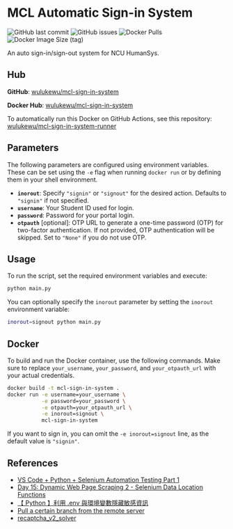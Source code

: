 # MCL Automatic Sign-in System

![GitHub last commit](https://img.shields.io/github/last-commit/wulukewu/mcl-sign-in-system?style=for-the-badge)
![GitHub issues](https://img.shields.io/github/issues/wulukewu/mcl-sign-in-system?style=for-the-badge)
![Docker Pulls](https://img.shields.io/docker/pulls/wulukewu/mcl-sign-in-system?style=for-the-badge)
![Docker Image Size (tag)](https://img.shields.io/docker/image-size/wulukewu/mcl-sign-in-system/latest?label=latest%20image%20size&style=for-the-badge)

An auto sign-in/sign-out system for NCU HumanSys. 

## Hub

**GitHub**: [wulukewu/mcl-sign-in-system](https://github.com/wulukewu/mcl-sign-in-system)

**Docker Hub**: [wulukewu/mcl-sign-in-system](https://hub.docker.com/r/wulukewu/mcl-sign-in-system)

To automatically run this Docker on GitHub Actions, see this repository: [wulukewu/mcl-sign-in-system-runner](https://github.com/wulukewu/mcl-sign-in-system-runner)

## Parameters

The following parameters are configured using environment variables.  These can be set using the `-e` flag when running `docker run` or by defining them in your shell environment.

- **`inorout`**: Specify `"signin"` or `"signout"` for the desired action. Defaults to `"signin"` if not specified.
- **`username`**: Your Student ID used for login.
- **`password`**: Password for your portal login.
- **`otpauth`** [optional]: OTP URL to generate a one-time password (OTP) for two-factor authentication.  If not provided, OTP authentication will be skipped.  Set to `"None"` if you do not use OTP.

## Usage

To run the script, set the required environment variables and execute:

```sh
python main.py
```

You can optionally specify the `inorout` parameter by setting the `inorout` environment variable:

```sh
inorout=signout python main.py
```

## Docker

To build and run the Docker container, use the following commands.  Make sure to replace `your_username`, `your_password`, and `your_otpauth_url` with your actual credentials.

```sh
docker build -t mcl-sign-in-system .
docker run -e username=your_username \
           -e password=your_password \
           -e otpauth=your_otpauth_url \
           -e inorout=signout \
           mcl-sign-in-system
```

If you want to sign in, you can omit the `-e inorout=signout` line, as the default value is `"signin"`.

## References

- [VS Code + Python + Selenium Automation Testing Part 1](https://medium.com/begonia-design/vs-code-python-selenium-%E8%87%AA%E5%8B%95%E5%8C%96%E6%B8%AC%E8%A9%A6-part-1-30d6c0ea92af)
- [Day 15: Dynamic Web Page Scraping 2 - Selenium Data Location Functions](https://ithelp.ithome.com.tw/articles/10300961)
- [【 Python 】利用 .env 與環境變數隱藏敏感資訊](https://learningsky.io/python-use-environmental-variables-to-hide-sensitive-information/)
- [Pull a certain branch from the remote server](https://stackoverflow.com/questions/1709177/pull-a-certain-branch-from-the-remote-server)
- [recaptcha_v2_solver](https://github.com/ohyicong/recaptcha_v2_solver)
